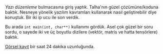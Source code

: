 
*Yazı düzenleme* bulmacasına giriş yaptık. Talha'nın güzel çözümüne/koduna baktık. Nesneye yönelik yazılım kavramları kullanarak nasıl geliştirebilir diye konuştuk. Bir iki ip ucu ile son verdik.    

Bu arada `int main(int, char**)` kullanımı gördük. Asel çok güzel bir soru sordu, o sayede iki ve üç boyutlu dizilere (vektör, matris ve hatta tensörlere) baktık.

[Görsel kayıt](https://drive.google.com/file/d/143UKi-DCpFAQ2SKPtiprna0TpuaO5g1D/) bir saat 24 dakika uzunluğunda. 